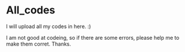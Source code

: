 # All_codes
I will upload all my codes in here.   :)

I am not good at codeing, so if there are some errors, please help me to make them corret. Thanks.
